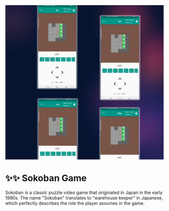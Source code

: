 ![Logo](Fram.png)
# :sparkles::sparkles: Sokoban Game
Sokoban is a classic puzzle video game that originated in Japan in the early 1980s. The name "Sokoban" translates to "warehouse keeper" in Japanese, which perfectly describes the role the player assumes in the game.
